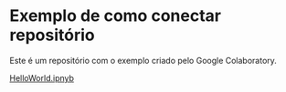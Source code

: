 # Exemplo de como conectar repositório
Este é um repositório com o exemplo criado pelo Google Colaboratory.

[HelloWorld.ipnyb](/HelloWorld.ipynb)
